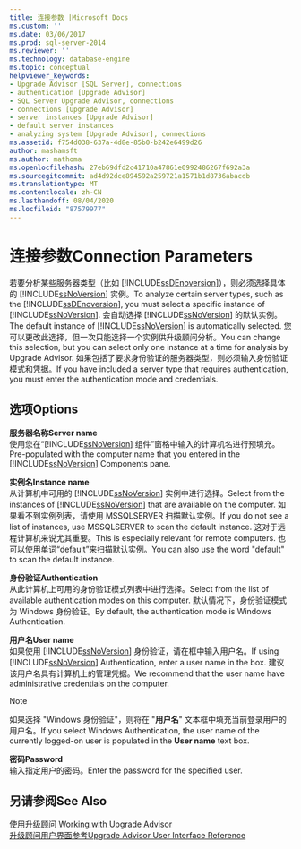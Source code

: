 ```yaml
---
title: 连接参数 |Microsoft Docs
ms.custom: ''
ms.date: 03/06/2017
ms.prod: sql-server-2014
ms.reviewer: ''
ms.technology: database-engine
ms.topic: conceptual
helpviewer_keywords:
- Upgrade Advisor [SQL Server], connections
- authentication [Upgrade Advisor]
- SQL Server Upgrade Advisor, connections
- connections [Upgrade Advisor]
- server instances [Upgrade Advisor]
- default server instances
- analyzing system [Upgrade Advisor], connections
ms.assetid: f754d038-637a-4d8e-85b0-b242e6499d26
author: mashamsft
ms.author: mathoma
ms.openlocfilehash: 27eb69dfd2c41710a47861e0992486267f692a3a
ms.sourcegitcommit: ad4d92dce894592a259721a1571b1d8736abacdb
ms.translationtype: MT
ms.contentlocale: zh-CN
ms.lasthandoff: 08/04/2020
ms.locfileid: "87579977"
---
```

# <a name="connection-parameters"></a><span data-ttu-id="36b6e-102">连接参数</span><span class="sxs-lookup"><span data-stu-id="36b6e-102">Connection Parameters</span></span>
  <span data-ttu-id="36b6e-103">若要分析某些服务器类型（比如 [!INCLUDE[ssDEnoversion](../../includes/ssdenoversion-md.md)]），则必须选择具体的 [!INCLUDE[ssNoVersion](../../includes/ssnoversion-md.md)] 实例。</span><span class="sxs-lookup"><span data-stu-id="36b6e-103">To analyze certain server types, such as the [!INCLUDE[ssDEnoversion](../../includes/ssdenoversion-md.md)], you must select a specific instance of [!INCLUDE[ssNoVersion](../../includes/ssnoversion-md.md)].</span></span> <span data-ttu-id="36b6e-104">会自动选择 [!INCLUDE[ssNoVersion](../../includes/ssnoversion-md.md)] 的默认实例。</span><span class="sxs-lookup"><span data-stu-id="36b6e-104">The default instance of [!INCLUDE[ssNoVersion](../../includes/ssnoversion-md.md)] is automatically selected.</span></span> <span data-ttu-id="36b6e-105">您可以更改此选择，但一次只能选择一个实例供升级顾问分析。</span><span class="sxs-lookup"><span data-stu-id="36b6e-105">You can change this selection, but you can select only one instance at a time for analysis by Upgrade Advisor.</span></span> <span data-ttu-id="36b6e-106">如果包括了要求身份验证的服务器类型，则必须输入身份验证模式和凭据。</span><span class="sxs-lookup"><span data-stu-id="36b6e-106">If you have included a server type that requires authentication, you must enter the authentication mode and credentials.</span></span>  
  
## <a name="options"></a><span data-ttu-id="36b6e-107">选项</span><span class="sxs-lookup"><span data-stu-id="36b6e-107">Options</span></span>  
 <span data-ttu-id="36b6e-108">**服务器名称**</span><span class="sxs-lookup"><span data-stu-id="36b6e-108">**Server name**</span></span>  
 <span data-ttu-id="36b6e-109">使用您在“[!INCLUDE[ssNoVersion](../../includes/ssnoversion-md.md)] 组件”窗格中输入的计算机名进行预填充。</span><span class="sxs-lookup"><span data-stu-id="36b6e-109">Pre-populated with the computer name that you entered in the [!INCLUDE[ssNoVersion](../../includes/ssnoversion-md.md)] Components pane.</span></span>  
  
 <span data-ttu-id="36b6e-110">**实例名**</span><span class="sxs-lookup"><span data-stu-id="36b6e-110">**Instance name**</span></span>  
 <span data-ttu-id="36b6e-111">从计算机中可用的 [!INCLUDE[ssNoVersion](../../includes/ssnoversion-md.md)] 实例中进行选择。</span><span class="sxs-lookup"><span data-stu-id="36b6e-111">Select from the instances of [!INCLUDE[ssNoVersion](../../includes/ssnoversion-md.md)] that are available on the computer.</span></span> <span data-ttu-id="36b6e-112">如果看不到实例列表，请使用 MSSQLSERVER 扫描默认实例。</span><span class="sxs-lookup"><span data-stu-id="36b6e-112">If you do not see a list of instances, use MSSQLSERVER to scan the default instance.</span></span> <span data-ttu-id="36b6e-113">这对于远程计算机来说尤其重要。</span><span class="sxs-lookup"><span data-stu-id="36b6e-113">This is especially relevant for remote computers.</span></span> <span data-ttu-id="36b6e-114">也可以使用单词“default”来扫描默认实例。</span><span class="sxs-lookup"><span data-stu-id="36b6e-114">You can also use the word "default" to scan the default instance.</span></span>  
  
 <span data-ttu-id="36b6e-115">**身份验证**</span><span class="sxs-lookup"><span data-stu-id="36b6e-115">**Authentication**</span></span>  
 <span data-ttu-id="36b6e-116">从此计算机上可用的身份验证模式列表中进行选择。</span><span class="sxs-lookup"><span data-stu-id="36b6e-116">Select from the list of available authentication modes on this computer.</span></span> <span data-ttu-id="36b6e-117">默认情况下，身份验证模式为 Windows 身份验证。</span><span class="sxs-lookup"><span data-stu-id="36b6e-117">By default, the authentication mode is Windows Authentication.</span></span>  
  
 <span data-ttu-id="36b6e-118">**用户名**</span><span class="sxs-lookup"><span data-stu-id="36b6e-118">**User name**</span></span>  
 <span data-ttu-id="36b6e-119">如果使用 [!INCLUDE[ssNoVersion](../../includes/ssnoversion-md.md)] 身份验证，请在框中输入用户名。</span><span class="sxs-lookup"><span data-stu-id="36b6e-119">If using [!INCLUDE[ssNoVersion](../../includes/ssnoversion-md.md)] Authentication, enter a user name in the box.</span></span> <span data-ttu-id="36b6e-120">建议该用户名具有计算机上的管理凭据。</span><span class="sxs-lookup"><span data-stu-id="36b6e-120">We recommend that the user name have administrative credentials on the computer.</span></span>  
  
> [!NOTE]  
>  <span data-ttu-id="36b6e-121">如果选择 "Windows 身份验证"，则将在 "**用户名**" 文本框中填充当前登录用户的用户名。</span><span class="sxs-lookup"><span data-stu-id="36b6e-121">If you select Windows Authentication, the user name of the currently logged-on user is populated in the **User name** text box.</span></span>  
  
 <span data-ttu-id="36b6e-122">**密码**</span><span class="sxs-lookup"><span data-stu-id="36b6e-122">**Password**</span></span>  
 <span data-ttu-id="36b6e-123">输入指定用户的密码。</span><span class="sxs-lookup"><span data-stu-id="36b6e-123">Enter the password for the specified user.</span></span>  
  
## <a name="see-also"></a><span data-ttu-id="36b6e-124">另请参阅</span><span class="sxs-lookup"><span data-stu-id="36b6e-124">See Also</span></span>  
 <span data-ttu-id="36b6e-125">[使用升级顾问](../../../2014/sql-server/install/working-with-upgrade-advisor.md) </span><span class="sxs-lookup"><span data-stu-id="36b6e-125">[Working with Upgrade Advisor](../../../2014/sql-server/install/working-with-upgrade-advisor.md) </span></span>  
 [<span data-ttu-id="36b6e-126">升级顾问用户界面参考</span><span class="sxs-lookup"><span data-stu-id="36b6e-126">Upgrade Advisor User Interface Reference</span></span>](../../../2014/sql-server/install/upgrade-advisor-user-interface-reference.md)  
  
  
